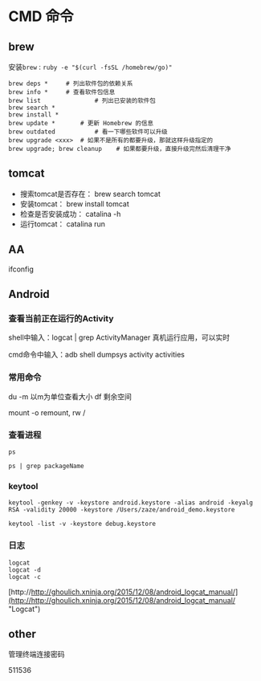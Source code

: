 
# CMD 命令


## brew

安装``brew`` : ``ruby -e "$(curl -fsSL /homebrew/go)"``

```
brew deps *		# 列出软件包的依赖关系
brew info *		# 查看软件包信息
brew list				# 列出已安装的软件包
brew search *
brew install *
brew update	*		# 更新 Homebrew 的信息
brew outdated			# 看一下哪些软件可以升级
brew upgrade <xxx>	# 如果不是所有的都要升级，那就这样升级指定的
brew upgrade; brew cleanup    # 如果都要升级，直接升级完然后清理干净

```

## tomcat

- 搜索tomcat是否存在：
brew search tomcat
- 安装tomcat：
brew install tomcat
- 检查是否安装成功：
catalina -h
- 运行tomcat：
catalina run


## AA

ifconfig




## Android

###  查看当前正在运行的Activity

shell中输入：logcat | grep ActivityManager 真机运行应用，可以实时

cmd命令中输入：adb shell dumpsys activity activities


### 常用命令

du -m    以m为单位查看大小
df	剩余空间

mount -o remount, rw /

### 查看进程

``ps``

``ps | grep packageName``

### keytool

```
keytool -genkey -v -keystore android.keystore -alias android -keyalg RSA -validity 20000 -keystore /Users/zaze/android_demo.keystore

keytool -list -v -keystore debug.keystore

```


### 日志

```
logcat
logcat -d
logcat -c

```

[http://http://ghoulich.xninja.org/2015/12/08/android_logcat_manual/](http://http://ghoulich.xninja.org/2015/12/08/android_logcat_manual/ "Logcat")



## other
管理终端连接密码

511536